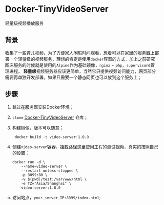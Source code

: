# Docker-TinyVideoServer
轻量级视频播放服务

## 背景

收集了一些育儿视频，为了方便家人闲暇时间观看，想着可以在家里的服务器上部署一个轻量级的视频服务，理想的肯定是使用`docker`容器的方式，加上之前研究图床服务的时候就是使用的`Alpine`作为基础镜像，`nginx` + `php`，`supervisord`管理进程。
**轻量级**视频服务器应该更简单，当然它只提供视频访问能力，网页部分需要再单独开发部署。如果只需要一个静态网页也可以放到这个服务上；

## 步骤

1. 跳过在服务器安装Docker环境；

2. `clone` [Docker-TinyVideoServer](https://github.com/WenkaiZhou/Docker-TinyVideoServer) 仓库；

3. 构建镜像，版本可以随意；

        docker build -t video-server:1.0.0 .

4.  创建`video-server`容器，挂载路径这里使用工程的测试视频，真实的按照自己的设置：

        docker run -d \
            --name=video-server \
            --restart unless-stopped \
            -p 8099:80 \
            -v $(pwd)/test:/var/www/html \
            -e TZ="Asia/Shanghai" \
            video-server:1.0.0

5. 访问站点，`your_server_IP:8099/index.html`;
